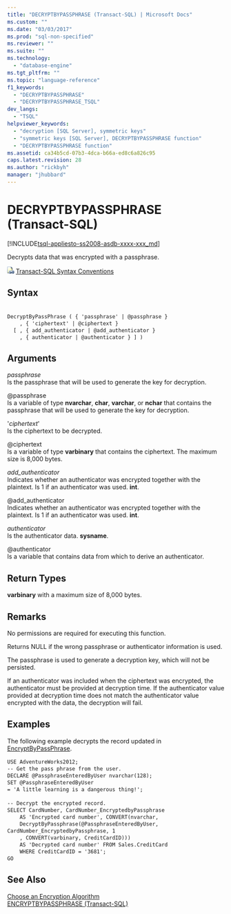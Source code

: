 ```yaml
---
title: "DECRYPTBYPASSPHRASE (Transact-SQL) | Microsoft Docs"
ms.custom: ""
ms.date: "03/03/2017"
ms.prod: "sql-non-specified"
ms.reviewer: ""
ms.suite: ""
ms.technology: 
  - "database-engine"
ms.tgt_pltfrm: ""
ms.topic: "language-reference"
f1_keywords: 
  - "DECRYPTBYPASSPHRASE"
  - "DECRYPTBYPASSPHRASE_TSQL"
dev_langs: 
  - "TSQL"
helpviewer_keywords: 
  - "decryption [SQL Server], symmetric keys"
  - "symmetric keys [SQL Server], DECRYPTBYPASSPHRASE function"
  - "DECRYPTBYPASSPHRASE function"
ms.assetid: ca34b5cd-07b3-4dca-b66a-ed8c6a826c95
caps.latest.revision: 28
ms.author: "rickbyh"
manager: "jhubbard"
---
```

# DECRYPTBYPASSPHRASE (Transact-SQL)
[!INCLUDE[tsql-appliesto-ss2008-asdb-xxxx-xxx_md](../../relational-databases/import-export/includes/tsql-appliesto-ss2008-asdb-xxxx-xxx-md.md)]

  Decrypts data that was encrypted with a passphrase.  
  
 ![Topic link icon](../../database-engine/configure/windows/media/topic-link.gif "Topic link icon") [Transact-SQL Syntax Conventions](../Topic/Transact-SQL%20Syntax%20Conventions%20\(Transact-SQL\).md)  
  
## Syntax  
  
```  
  
DecryptByPassPhrase ( { 'passphrase' | @passphrase }   
    , { 'ciphertext' | @ciphertext }  
  [ , { add_authenticator | @add_authenticator }  
    , { authenticator | @authenticator } ] )  
```  
  
## Arguments  
 *passphrase*  
 Is the passphrase that will be used to generate the key for decryption.  
  
 @passphrase  
 Is a variable of type **nvarchar**, **char**, **varchar**, or **nchar** that contains the passphrase that will be used to generate the key for decryption.  
  
 '*ciphertext*'  
 Is the ciphertext to be decrypted.  
  
 @ciphertext  
 Is a variable of type **varbinary** that contains the ciphertext. The maximum size is 8,000 bytes.  
  
 *add_authenticator*  
 Indicates whether an authenticator was encrypted together with the plaintext. Is 1 if an authenticator was used. **int**.  
  
 @add_authenticator  
 Indicates whether an authenticator was encrypted together with the plaintext. Is 1 if an authenticator was used. **int**.  
  
 *authenticator*  
 Is the authenticator data. **sysname**.  
  
 @authenticator  
 Is a variable that contains data from which to derive an authenticator.  
  
## Return Types  
 **varbinary** with a maximum size of 8,000 bytes.  
  
## Remarks  
 No permissions are required for executing this function.  
  
 Returns NULL if the wrong passphrase or authenticator information is used.  
  
 The passphrase is used to generate a decryption key, which will not be persisted.  
  
 If an authenticator was included when the ciphertext was encrypted, the authenticator must be provided at decryption time. If the authenticator value provided at decryption time does not match the authenticator value encrypted with the data, the decryption will fail.  
  
## Examples  
 The following example decrypts the record updated in [EncryptByPassPhrase](../../t-sql/functions/encryptbypassphrase-transact-sql.md).  
  
```  
USE AdventureWorks2012;  
-- Get the pass phrase from the user.  
DECLARE @PassphraseEnteredByUser nvarchar(128);  
SET @PassphraseEnteredByUser   
= 'A little learning is a dangerous thing!';  
  
-- Decrypt the encrypted record.  
SELECT CardNumber, CardNumber_EncryptedbyPassphrase   
    AS 'Encrypted card number', CONVERT(nvarchar,  
    DecryptByPassphrase(@PassphraseEnteredByUser, CardNumber_EncryptedbyPassphrase, 1   
    , CONVERT(varbinary, CreditCardID)))  
    AS 'Decrypted card number' FROM Sales.CreditCard   
    WHERE CreditCardID = '3681';  
GO  
```  
  
## See Also  
 [Choose an Encryption Algorithm](../../relational-databases/security/encryption/choose-an-encryption-algorithm.md)   
 [ENCRYPTBYPASSPHRASE &#40;Transact-SQL&#41;](../../t-sql/functions/encryptbypassphrase-transact-sql.md)  
  
  